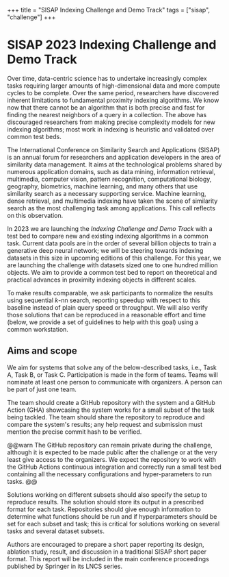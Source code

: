 +++
title = "SISAP Indexing Challenge and Demo Track"
tags = ["sisap", "challenge"]
+++

# SISAP 2023 Indexing Challenge and Demo Track 

Over time, data-centric science has to undertake increasingly complex tasks requiring larger amounts of high-dimensional data and more compute cycles to be complete. Over the same period, researchers have discovered inherent limitations to fundamental proximity indexing algorithms. We know now that there cannot be an algorithm that is both precise and fast for finding the nearest neighbors of a query in a collection. The above has discouraged researchers from making precise complexity models for new indexing algorithms; most work in indexing is heuristic and validated over common test beds.

The International Conference on Similarity Search and Applications (SISAP) is an annual forum for researchers and application developers in the area of similarity data management. It aims at the technological problems shared by numerous application domains, such as data mining, information retrieval, multimedia, computer vision, pattern recognition, computational biology, geography, biometrics, machine learning, and many others that use similarity search as a necessary supporting service. Machine learning, dense retrieval, and multimedia indexing have taken the scene of similarity search as the most challenging task among applications. This call reflects on this observation.

In 2023 we are launching the _Indexing Challenge and Demo Track_ with a test bed to compare new and existing indexing algorithms in a common task. Current data pools are in the order of several billion objects to train a generative deep neural network; we will be steering towards indexing datasets in this size in upcoming editions of this challenge. For this year, we are launching the challenge with datasets sized one to one hundred million objects. We aim to provide a common test bed to report on theoretical and practical advances in proximity indexing objects in different scales.

To make results comparable, we ask participants to normalize the results using sequential $k$-nn search, reporting speedup with respect to this baseline instead of plain query speed or throughput. We will also verify those solutions that can be reproduced in a reasonable effort and time (below, we provide a set of guidelines to help with this goal) using a common workstation.


## Aims and scope
We aim for systems that solve any of the below-described tasks, i.e., Task A, Task B, or Task C. Participation is made in the form of teams. Teams will nominate at least one person to communicate with organizers. A person can be part of just one team.

The team should create a GitHub repository with the system and a GitHub Action (GHA) showcasing the system works for a small subset of the task being tackled. The team should share the repository to reproduce and compare the system's results; any help request and submission must mention the precise commit hash to be verified.

@@warn
The GitHub repository can remain private during the challenge, although it is expected to be made public after the challenge or at the very least give access to the organizers. We expect the repository to work with the GitHub Actions continuous integration and correctly run a small test bed containing all the necessary configurations and hyper-parameters to run tasks.
@@

Solutions working on different subsets should also specify the setup to reproduce results. The solution should store its output in a prescribed format for each task. Repositories should give enough information to determine what functions should be run and if hyperparameters should be set for each subset and task; this is critical for solutions working on several tasks and several dataset subsets.

Authors are encouraged to prepare a short paper reporting its design, ablation study, result, and discussion in a traditional SISAP short paper format. This report will be included in the main conference proceedings published by Springer in its LNCS series.

